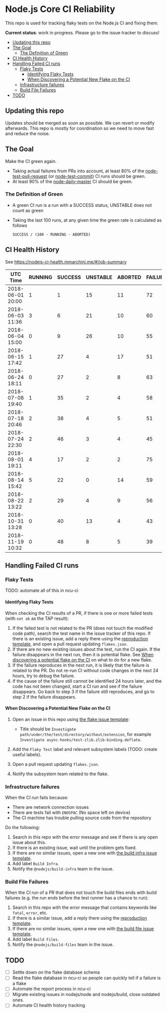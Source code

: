 # Node.js Core CI Reliability

This repo is used for tracking flaky tests on the Node.js CI and fixing them.

**Current status**: work in progress. Please go to the issue tracker to discuss!

<!-- TOC -->

- [Updating this repo](#updating-this-repo)
- [The Goal](#the-goal)
    - [The Definition of Green](#the-definition-of-green)
- [CI Health History](#ci-health-history)
- [Handling Failed CI runs](#handling-failed-ci-runs)
    - [Flaky Tests](#flaky-tests)
        - [Identifying Flaky Tests](#identifying-flaky-tests)
        - [When Discovering a Potential New Flake on the CI](#when-discovering-a-potential-new-flake-on-the-ci)
    - [Infrastructure failures](#infrastructure-failures)
    - [Build File Failures](#build-file-failures)
- [TODO](#todo)

<!-- /TOC -->

## Updating this repo

Updates should be merged as soon as possible. We can revert or modify
afterwards. This repo is mostly for coordination so we need to move fast and
reduce the noise.

## The Goal

Make the CI green again.

- Taking actual failures from PRs into account, at least 80% of the
  [node-test-pull-request](https://ci.nodejs.org/job/node-test-pull-request/)
  (or [node-test-commit](https://ci.nodejs.org/job/node-test-commit)) CI runs
  should be green.
- At least 90% of the [node-daily-master](https://ci.nodejs.org/view/Node.js%20Daily/job/node-daily-master/)
  CI should be green.

### The Definition of Green

- A green CI run is a run with a SUCCESS status, UNSTABLE does not count as
  green
- Taking the last 100 runs, at any given time the green rate is calculated as
  follows

  ```
  SUCCESS / (100 - RUNNING - ABORTED)
  ```

## CI Health History

See https://nodejs-ci-health.mmarchini.me/#/job-summary

| UTC Time         | RUNNING | SUCCESS | UNSTABLE | ABORTED | FAILURE | Green Rate |
| ---------------- | ------- | ------- | -------- | ------- | ------- | ---------- |
| 2018-06-01 20:00 | 1       | 1       | 15       | 11      | 72      | 1.13%      |
| 2018-06-03 11:36 | 3       | 6       | 21       | 10      | 60      | 6.89%      |
| 2018-06-04 15:00 | 0       | 9       | 26       | 10      | 55      | 10.00%     |
| 2018-06-15 17:42 | 1       | 27      | 4        | 17      | 51      | 32.93%     |
| 2018-06-24 18:11 | 0       | 27      | 2        | 8       | 63      | 29.35%     |
| 2018-07-08 19:40 | 1       | 35      | 2        | 4       | 58      | 36.84%     |
| 2018-07-18 20:46 | 2       | 38      | 4        | 5       | 51      | 40.86%     |
| 2018-07-24 22:30 | 2       | 46      | 3        | 4       | 45      | 48.94%     |
| 2018-08-01 19:11 | 4       | 17      | 2        | 2       | 75      | 18.09%     |
| 2018-08-14 15:42 | 5       | 22      | 0        | 14      | 59      | 27.16%     |
| 2018-08-22 13:22 | 2       | 29      | 4        | 9       | 56      | 32.58%     |
| 2018-10-31 13:28 | 0       | 40      | 13       | 4       | 43      | 41.67%     |
| 2018-11-19 10:32 | 0       | 48      | 8        | 5       | 39      | 50.53%     |

## Handling Failed CI runs

### Flaky Tests

TODO: automate all of this in ncu-ci

#### Identifying Flaky Tests

When checking the CI results of a PR, if there is one or more failed tests (with
`not ok` as the TAP result):

1.  If the failed test is not related to the PR (does not touch the modified
    code path), search the test name in the issue tracker of this repo. If there
    is an existing issue, add a reply there using the [reproduction template](./templates/repro.txt),
    and open a pull request updating `flakes.json`.
2.  If there are no new existing issues about the test, run the CI again. If the
    failure disappears in the next run, then it is potential flake. See
    [When discovering a potential flake on the CI](#when-discovering-a-potential-new-flake-on-the-ci)
    on what to do for a new flake.
3.  If the failure reproduces in the next run, it is likely that the failure is
    related to the PR. Do not re-run CI without code changes in the next 24
    hours, try to debug the failure.
4.  If the cause of the failure still cannot be identified 24 hours later, and
    the code has not been changed, start a CI run and see if the failure
    disappears. Go back to step 3 if the failure still reproduces, and go to
    step 2 if the failure disappears.

#### When Discovering a Potential New Flake on the CI

1.  Open an issue in this repo using [the flake issue template](./templates/flake.txt):

    - Title should be `Investigate path/under/the/test/directory/without/extension`,
      for example `Investigate async-hooks/test-zlib.zlib-binding.deflate`.

2.  Add the `Flaky Test` label and relevant subsystem labels (TODO: create
    useful labels).

3.  Open a pull request updating `flakes.json`.

4.  Notify the subsystem team related to the flake.

### Infrastructure failures

When the CI run fails because:

- There are network connection issues
- There are tests fail with `ENOSPAC` (No space left on device)
- The CI machine has trouble pulling source code from the repository

Do the following:

1.  Search in this repo with the error message and see if there is any open
    issue about this.
2.  If there is an existing issue, wait until the problem gets fixed.
3.  If there are no similar issues, open a new one with
    [the build infra issue template](./templates/infra.txt).
4.  Add label `Build Infra`.
5.  Notify the `@nodejs/build-infra` team in the issue.

### Build File Failures

When the CI run of a PR that does not touch the build files ends with build
failures (e.g. the run ends before the test runner has a chance to run):

1.  Search in this repo with the error message that contains keywords like
    `fatal`, `error`, etc.
2.  If there is a similar issue, add a reply there using the
    [reproduction template](./templates/build-file-repro.txt).
3.  If there are no similar issues, open a new one with
    [the build file issue template](./templates/build-file.txt).
4.  Add label `Build Files`.
5.  Notify the `@nodejs/build-files` team in the issue.

## TODO

- [ ] Settle down on the flake database schema
- [ ] Read the flake database in ncu-ci so people can quickly tell if
      a failure is a flake
- [ ] Automate the report process in ncu-ci
- [ ] Migrate existing issues in nodejs/node and nodejs/build, close outdated
      ones.
- [ ] Automate CI health history tracking
